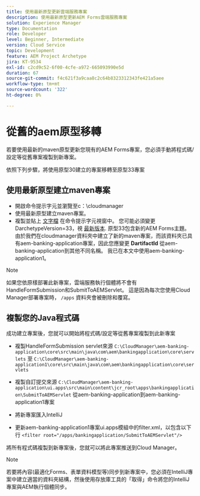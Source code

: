 ```yaml
---
title: 使用最新原型更新雲端服務專案
description: 使用最新原型更新AEM Forms雲端服務專案
solution: Experience Manager
type: Documentation
role: Developer
level: Beginner, Intermediate
version: Cloud Service
topic: Development
feature: AEM Project Archetype
jira: KT-9534
exl-id: c2cd9c52-6f00-4cfe-a972-665093990e5d
duration: 67
source-git-commit: f4c621f3a9caa8c2c64b8323312343fe421a5aee
workflow-type: tm+mt
source-wordcount: '322'
ht-degree: 0%

---
```


# 從舊的aem原型移轉

若要使用最新的maven原型更新您現有的AEM Forms專案，您必須手動將程式碼/設定等從舊專案複製到新專案。

依照下列步驟，將使用原型30建立的專案移轉至原型33專案

## 使用最新原型建立maven專案

* 開啟命令提示字元並瀏覽至c：\cloudmanager
* 使用最新原型建立maven專案。
* 複製並貼上 [文字檔](assets/creating-maven-project.txt) 在命令提示字元視窗中。 您可能必須變更DarchetypeVersion=33，視 [最新版本](https://github.com/adobe/aem-project-archetype/releases). 原型33包含新的AEM Forms主題。
由於我們在cloudmanager資料夾中建立了新的maven專案，而該資料夾已具有aem-banking-application專案，因此您應變更 **DartifactId** 從aem-banking-application到其他不同名稱。 我已在本文中使用aem-banking-application1。

>[!NOTE]
>
>如果您依原樣部署此新專案，雲端服務執行個體將不會有HandleFormSubmission和SubmitToAEMServlet。 這是因為每次您使用Cloud Manager部署專案時， `/apps` 資料夾會被刪除和覆寫。

## 複製您的Java程式碼

成功建立專案後，您就可以開始將程式碼/設定等從舊專案複製到此新專案

* 複製HandleFormSubmission servlet來源 ```C:\CloudManager\aem-banking-application\core\src\main\java\com\aem\bankingapplication\core\servlets```
至
  ```C:\CloudManager\aem-banking-application1\core\src\main\java\com\aem\bankingapplication\core\servlets```

* 複製自訂提交來源
  ```C:\CloudManager\aem-banking-application\ui.apps\src\main\content\jcr_root\apps\bankingapplication\SubmitToAEMServlet``` 從aem-banking-application到aem-banking-application1專案

* 將新專案匯入IntelliJ

* 更新aem-banking-application1專案ui.apps模組中的filter.xml，以包含以下行
  ```<filter root="/apps/bankingapplication/SubmitToAEMServlet"/>```

將所有程式碼複製到新專案後，您就可以將此專案推送到Cloud Manager。

>[!NOTE]
>
>若要將內容(最適化Forms、表單資料模型等)同步到新專案中，您必須在IntelliJ專案中建立適當的資料夾結構，然後使用存放庫工具的「取得」命令將您的IntelliJ專案與AEM執行個體同步。

